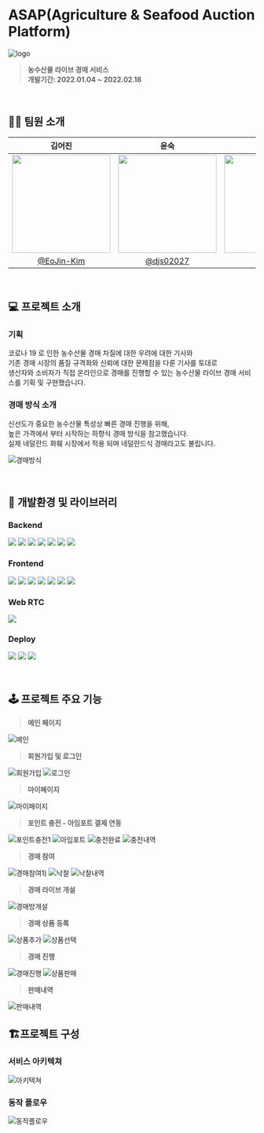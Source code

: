 <br/>

# ASAP(Agriculture & Seafood Auction Platform)
![logo](https://user-images.githubusercontent.com/48577694/165339544-7be16caf-00b5-49de-857e-0097796073e3.png)

> **농수산물 라이브 경매 서비스**  
> **개발기간: 2022.01.04 ~ 2022.02.18**

<br/>

## 🙆‍♂️ 팀원 소개

|김어진|윤숙|오용록|이상윤|이아현|
|:-:|:-:|:-:|:-:|:-:|
|<img src="https://avatars.githubusercontent.com/u/62640679?v=4" width=200>|<img src="https://avatars.githubusercontent.com/u/42508120?v=4" width=200>|<img src="https://avatars.githubusercontent.com/u/18694745?v=4" width=200>|<img src="https://avatars.githubusercontent.com/u/38884368?v=4" width=200>|<img src="https://avatars.githubusercontent.com/u/48577694?v=4" width=200>|
|[@EoJin-Kim](https://github.com/EoJin-Kim)|[@djs02027](https://github.com/djs02027)|[@ohyr](https://github.com/ohyr)|[@dltkddbs](https://github.com/dltkddbs)|[@alskal1](https://github.com/alskal1)|

<br/>

## 💻 프로젝트 소개  
  
### 기획

코로나 19 로 인한 농수산물 경매 차질에 대한 우려에 대한 기사와 \
기존 경매 시장의 품질 규격화와 신뢰에 대한 문제점을 다룬 기사를 토대로 \
생산자와 소비자가 직접 온라인으로 경매를 진행할 수 있는 농수산물 라이브 경매 서비스를 기획 및 구현했습니다.

### 경매 방식 소개

신선도가 중요한 농수산물 특성상 빠른 경매 진행을 위해, \
높은 가격에서 부터 시작하는 하향식 경매 방식을 참고했습니다. \
실제 네덜란드 화훼 시장에서 적용 되며 네덜란드식 경매라고도 불립니다.

![경매방식](https://user-images.githubusercontent.com/48577694/165340341-7e510495-01f5-467d-b862-dc2de29d39dc.png)

<br/>



## 🎨 개발환경 및 라이브러리

### Backend
    
<img src="https://img.shields.io/badge/IntelliJ IDEA-000000?style=flat-square&logo=IntelliJIDEA&logoColor=white"/> <img src="https://img.shields.io/badge/Gradle-7.3.2-02303A?style=flat-square&logo=Gradle&logoColor=white"/>
<img src="https://img.shields.io/badge/Spring Boot-2.5.8-6DB33F?style=flat-square&logo=Spring Boot&logoColor=white"/>
<img src="https://img.shields.io/badge/Spring Boot JPA-2.5.8-59666C?style=flat-square&logo=SpringBootJPA&logoColor=white"/>
<img src="https://img.shields.io/badge/Spring Security-6DB33F?style=flat-square&logo=SpringSecurity&logoColor=white"/>
<img src="https://img.shields.io/badge/Java-11-007396?style=flat&logo=Java&logoColor=white"/>
<img src="https://img.shields.io/badge/MySQL-4479A1?style=flat-square&logo=MySQL&logoColor=white"/>
    
### Frontend
    
<img src="https://img.shields.io/badge/Visual Studio Code-007ACC?style=flat-square&logo=Visual Studio Code&logoColor=white"/> <img src="https://img.shields.io/badge/Node-16.13.0-339933?style=flat-square&logo=Node.js&logoColor=white"/>
<img src="https://img.shields.io/badge/Npm-8.3.2-CB3837?style=flat-square&logo=Npm&logoColor=white"/>
<img src="https://img.shields.io/badge/Vue-3.0-4FC08D?style=flat-square&logo=Vue.js&logoColor=white"/>
<img src="https://img.shields.io/badge/Quasar-2.0-1976D2?style=flat-square&logo=Quasar&logoColor=white"/>
<img src="https://img.shields.io/badge/VueRouter-4.0-4FC08D?style=flat-square&logo=Vue.js&logoColor=white"/>
<img src="https://img.shields.io/badge/Vuex-4.0-4FC08D?style=flat-square&logo=Vue.js&logoColor=white"/>
    
### Web RTC

<img src="https://img.shields.io/badge/OpenVidu 2.20.0-333333?style=flat-square&logo=WebRTC&logoColor=white"/>
 
### Deploy

<img src="https://img.shields.io/badge/AWS-232F3E?style=flat-square&logo=amazon aws&logoColor=white"/> <img src="https://img.shields.io/badge/Docker-2496ED?style=flat-square&logo=Docker&logoColor=white"/>
<img src="https://img.shields.io/badge/NGINX-009639?style=flat-square&logo=NGINX&logoColor=white"/>
    
<br/>

## 🕹 프로젝트 주요 기능

> **메인 페이지**

![메인](https://user-images.githubusercontent.com/48577694/165340332-81fdf9bd-1199-4b7e-bf8d-ba781d43cd19.png)

> **회원가입 및 로그인**

![회원가입](https://user-images.githubusercontent.com/48577694/165340334-a0ac773f-9d60-4c69-af26-7652599ea7f6.png)
![로그인](https://user-images.githubusercontent.com/48577694/165340327-07d370c4-2ba3-49e7-94bf-5685f52d5185.png)

> **마이페이지**

![마이페이지](https://user-images.githubusercontent.com/48577694/165340323-6c0b8483-9db1-4c68-a7f3-13c4b74c1ea2.png)

> **포인트 충전 - 아임포트 결제 연동**

![포인트충전1](https://user-images.githubusercontent.com/48577694/165340319-e089956f-c836-41c3-a71c-f90171b4b2bc.png)
![아임포트](https://user-images.githubusercontent.com/48577694/165340275-a18c5019-1e5b-4480-849b-1c3b3791e694.png)
![충전완료](https://user-images.githubusercontent.com/48577694/165340343-63acd313-8134-4d06-8149-700cb0e043a2.png)
![충전내역](https://user-images.githubusercontent.com/48577694/165340317-986666b2-b839-42cf-8255-557db02675ed.png)

> **경매 참여**

![경매참여1)](https://user-images.githubusercontent.com/48577694/165340313-265739ed-2dc6-4651-bf09-a0c72051b83d.png)
![낙찰](https://user-images.githubusercontent.com/48577694/165340306-ebb074b3-0057-4b81-88c2-215bf2788460.png)
![낙찰내역](https://user-images.githubusercontent.com/48577694/165340302-8fa8128a-5692-4e20-944e-ce1822925400.png)

> **경매 라이브 개설**

![경매방개설](https://user-images.githubusercontent.com/48577694/165340299-81d29453-b857-488b-b49d-b863bfa4afc3.png)

> **경매 상품 등록**

![상품추가](https://user-images.githubusercontent.com/48577694/165340296-dc573e4f-40f7-482d-8655-f4a0458580aa.png)
![상품선택](https://user-images.githubusercontent.com/48577694/165340293-9e2e4490-0345-4450-ae04-f0a6a9428040.png)

> **경매 진행**

![경매진행](https://user-images.githubusercontent.com/48577694/165340288-a9bd3682-994a-45a4-9a71-bfb72a7521b3.png)
![상품판매](https://user-images.githubusercontent.com/48577694/165340283-1f624812-09c9-46b9-8bff-4012aff7428e.png)

> **판매내역**

![판매내역](https://user-images.githubusercontent.com/48577694/165340281-caf90d8e-047a-4982-b781-6f1bd948f742.png)

## 🏗️프로젝트 구성

### 서비스 아키텍쳐
![아키텍쳐](https://user-images.githubusercontent.com/48577694/165340267-601e81c1-16a0-4664-a21c-c4cd526a285b.png)

### 동작 플로우
![동작플로우](https://user-images.githubusercontent.com/48577694/165340279-dd3f1e1e-2e3a-4673-96ff-203ab4c7b49e.png)

